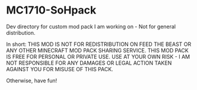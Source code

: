 # MC1710-SoHpack
Dev directory for custom mod pack I am working on - Not for general distribution.

In short:
THIS MOD IS NOT FOR REDISTRIBUTION ON FEED THE BEAST OR ANY OTHER MINECRAFT MOD PACK SHARING SERVICE.
THIS MOD PACK IS FREE FOR PERSONAL OR PRIVATE USE.
USE AT YOUR OWN RISK - I AM NOT RESPONSIBLE FOR ANY DAMAGES OR LEGAL ACTION TAKEN AGAINST YOU FOR MISUSE OF THIS PACK.

Otherwise, have fun!

